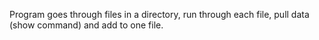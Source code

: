 Program goes through files in a directory, run through each file, pull data (show command) and add to one file.
